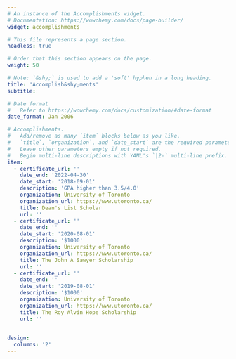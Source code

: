 ```yaml
---
# An instance of the Accomplishments widget.
# Documentation: https://wowchemy.com/docs/page-builder/
widget: accomplishments

# This file represents a page section.
headless: true

# Order that this section appears on the page.
weight: 50

# Note: `&shy;` is used to add a 'soft' hyphen in a long heading.
title: 'Accomplish&shy;ments'
subtitle:

# Date format
#   Refer to https://wowchemy.com/docs/customization/#date-format
date_format: Jan 2006

# Accomplishments.
#   Add/remove as many `item` blocks below as you like.
#   `title`, `organization`, and `date_start` are the required parameters.
#   Leave other parameters empty if not required.
#   Begin multi-line descriptions with YAML's `|2-` multi-line prefix.
item:
  - certificate_url: ''
    date_end: '2022-04-30'
    date_start: '2018-09-01'
    description: 'GPA higher than 3.5/4.0'
    organization: University of Toronto
    organization_url: https://www.utoronto.ca/
    title: Dean's List Scholar
    url: ''    
  - certificate_url: ''
    date_end: ''
    date_start: '2020-08-01'
    description: '$1000'
    organization: University of Toronto
    organization_url: https://www.utoronto.ca/
    title: The John A Sawyer Scholarship
    url: ''
  - certificate_url: ''
    date_end: ''
    date_start: '2019-08-01'
    description: '$1000'
    organization: University of Toronto
    organization_url: https://www.utoronto.ca/
    title: The Roy Alvin Hope Scholarship
    url: ''
    

design:
  columns: '2'
---
```

